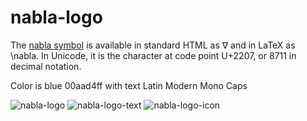 # nabla-logo

The [nabla symbol](https://en.wikipedia.org/wiki/Nabla_symbol) is available in standard HTML as &nabla; and in LaTeX as \nabla. In Unicode, it is the character at code point U+2207, or 8711 in decimal notation.

Color is blue 00aad4ff with text Latin Modern Mono Caps

![nabla-logo](http://albandrieu.com:7075/nabla/index/assets/nabla/nabla-2.png)
![nabla-logo-text](http://albandrieu.com:7075/nabla/index/assets/nabla/nabla-3.png)
![nabla-logo-icon](http://albandrieu.com:7075/nabla/index/assets/nabla/nabla-3.png)
